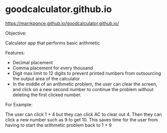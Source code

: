 # goodcalculator.github.io

https://marrkponce.github.io/goodcalculator.github.io/

Objective:

Calculator app that performs basic arithmetic 

Features:

* Decimal placement 
* Comma placement for every thousand
* Digit max limit to 12 digits to prevent printed numbers from outsourcing the output area of the calculator
* In the middle of an arithmetic problem, the user can clear the screen, and click on a new second number to continue the problem without deleting the first clicked number. 

For Example: 

The user can click 1 + 4 but they can click AC to clear out 4. Then they can click a new number such as 9 to get 10. This saves time for the user from having to start the arithmetic problem back to 1 + 9
